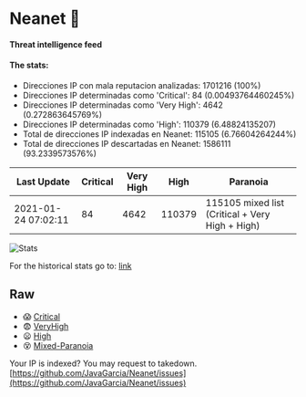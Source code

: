 # Neanet :hocho:
#### Threat intelligence feed
#### The stats:

- Direcciones IP con mala reputacion analizadas: 1701216 (100%)
- Direcciones IP determinadas como 'Critical':  84 (0.00493764460245%)
- Direcciones IP determinadas como 'Very High':  4642 (0.272863645769%)
- Direcciones IP determinadas como 'High':  110379 (6.48824135207)
- Total de direcciones IP indexadas en Neanet:  115105 (6.76604264244%)
- Total de direcciones IP descartadas en Neanet:  1586111 (93.2339573576%)

| Last Update | Critical | Very High | High | Paranoia |
| --- | --- | --- | --- | --- |
| 2021-01-24 07:02:11 | 84 | 4642 | 110379 | 115105 mixed list (Critical + Very High + High)|

![Stats](https://docs.google.com/spreadsheets/d/e/2PACX-1vSnaNMIXVabIpDJjufMlzH7poXnshF3mgd8Is1g9ytUEzVsP5my4Trn8f-xkoLLQ38xpL3HtmUexLo6/pubchart?oid=501124687&format=image)

For the historical stats go to: [link](/stats.csv)
## Raw
- :scream: [Critical](https://raw.githubusercontent.com/JavaGarcia/Neanet/master/blacklists/neanet_critical.txt)
- :fearful: [VeryHigh](https://raw.githubusercontent.com/JavaGarcia/Neanet/master/blacklists/neanet_veryHigh.txtt)
- :frowning: [High](https://raw.githubusercontent.com/JavaGarcia/Neanet/master/blacklists/neanet_high.txt)
- :dizzy_face: [Mixed-Paranoia](https://raw.githubusercontent.com/JavaGarcia/Neanet/master/blacklists/neanet_all.txt)


Your IP is indexed? You may request to takedown. [https://github.com/JavaGarcia/Neanet/issues](https://github.com/JavaGarcia/Neanet/issues)












































































































































































































































































































































































































































































































































































































































































































































































































































































































































































































































































































































































































































































































































































































































































































































































































































































































































































































































































































































































































































































































































































































































































































































































































































































































































































































































































































































































































































































































































































































































































































































































































































































































































































































































































































































































































































































































































































































































































